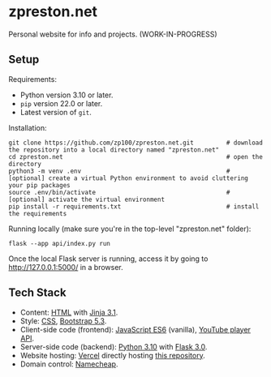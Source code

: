 # zpreston.net

Personal website for info and projects. (WORK-IN-PROGRESS)

## Setup

Requirements:
-   Python version 3.10 or later.
-   `pip` version 22.0 or later.
-   Latest version of `git`.

Installation:
```
git clone https://github.com/zp100/zpreston.net.git         # download the repository into a local directory named "zpreston.net"
cd zpreston.net                                             # open the directory
python3 -m venv .env                                        # [optional] create a virtual Python environment to avoid cluttering your pip packages
source .env/bin/activate                                    # [optional] activate the virtual environment
pip install -r requirements.txt                             # install the requirements
```

Running locally (make sure you're in the top-level "zpreston.net" folder):
```
flask --app api/index.py run
```
Once the local Flask server is running, access it by going to http://127.0.0.1:5000/ in a browser.

## Tech Stack
-   Content: [HTML](https://developer.mozilla.org/en-US/docs/Glossary/HTML) with [Jinja 3.1](https://jinja.palletsprojects.com/en/3.1.x/).
-   Style: [CSS](https://developer.mozilla.org/en-US/docs/Web/CSS), [Bootstrap 5.3](https://getbootstrap.com/docs/5.3/).
-   Client-side code (frontend): [JavaScript ES6](https://developer.mozilla.org/en-US/docs/Web/JavaScript) (vanilla), [YouTube player API](https://developers.google.com/youtube/iframe_api_reference).
-   Server-side code (backend): [Python 3.10](https://www.python.org/downloads/release/python-3100/) with [Flask 3.0](https://flask.palletsprojects.com/en/3.0.x/).
-   Website hosting: [Vercel](https://vercel.com/) directly hosting [this repository](https://github.com/zp100/zpreston.net).
-   Domain control: [Namecheap](https://www.namecheap.com/).
